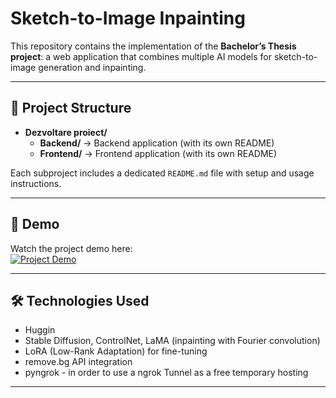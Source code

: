 # Sketch-to-Image Inpainting

This repository contains the implementation of the **Bachelor’s Thesis project**: a web application that combines multiple AI models for sketch-to-image generation and inpainting.

---

## 📂 Project Structure

- **Dezvoltare proiect/**  
  - **Backend/** → Backend application (with its own README)  
  - **Frontend/** → Frontend application (with its own README)  

Each subproject includes a dedicated `README.md` file with setup and usage instructions.

---

## 🎥 Demo

Watch the project demo here:  
[![Project Demo](https://img.youtube.com/vi/yugTxa2YBl4/0.jpg)](https://youtu.be/yugTxa2YBl4?si=w7OPAqrRzDKu089R)

---

## 🛠️ Technologies Used
- Huggin
- Stable Diffusion, ControlNet, LaMA (inpainting with Fourier convolution)  
- LoRA (Low-Rank Adaptation) for fine-tuning  
- remove.bg API integration  
- pyngrok - in order to use a ngrok Tunnel as a free temporary hosting

---
